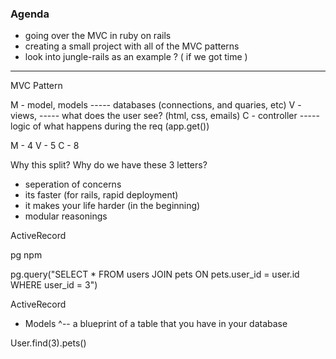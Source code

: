 ### Agenda ###

- going over the MVC in ruby on rails
- creating a small project with all of the MVC patterns
- look into jungle-rails as an example ? ( if we got time )


---------------- 

MVC Pattern


M - model, models   ----- databases (connections, and quaries, etc)
V - views,          ----- what does the user see? (html, css, emails)
C - controller      ----- logic of what happens during the req (app.get())

M - 4
V - 5
C - 8


Why this split? Why do we have these 3 letters?

 - seperation of concerns
 - its faster (for rails, rapid deployment)
 - it makes your life harder (in the beginning)
 - modular reasonings

 ActiveRecord

pg  npm

pg.query("SELECT * FROM users JOIN pets ON pets.user_id = user.id WHERE user_id = 3")

 ActiveRecord
  - Models
      ^-- a blueprint of a table that you have in your database



User.find(3).pets()